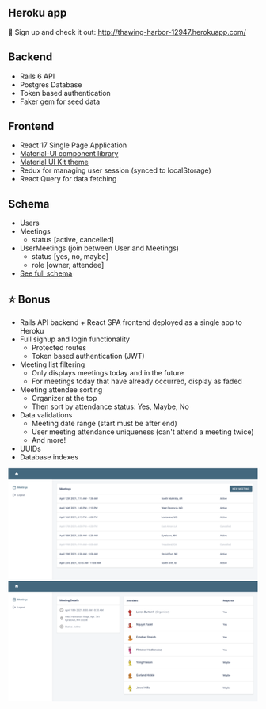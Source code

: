 ## Heroku app
  :rocket: Sign up and check it out: http://thawing-harbor-12947.herokuapp.com/

## Backend
  * Rails 6 API
  * Postgres Database
  * Token based authentication
  * Faker gem for seed data

## Frontend
  * React 17 Single Page Application
  * [Material-UI component library](https://material-ui.com/)
  * [Material UI Kit theme](https://material-ui.com/store/items/devias-kit/)
  * Redux for managing user session (synced to localStorage)
  * React Query for data fetching

## Schema
  * Users
  * Meetings
    - status [active, cancelled]
  * UserMeetings (join between User and Meetings)
    - status [yes, no, maybe]
    - role [owner, attendee]
  * [See full schema](db/schema.rb)

## :star: Bonus
  * Rails API backend + React SPA frontend deployed as a single app to Heroku
  * Full signup and login functionality
      - Protected routes
      - Token based authentication (JWT)
  * Meeting list filtering
      - Only displays meetings today and in the future
      - For meetings today that have already occurred, display as faded
  * Meeting attendee sorting
      - Organizer at the top
      - Then sort by attendance status: Yes, Maybe, No
  * Data validations
      - Meeting date range (start must be after end)
      - User meeting attendance uniqueness (can't attend a meeting twice)
      - And more!
  * UUIDs
  * Database indexes

![screenshot-1](readme-images/screenshot-1.png)
![screenshot-2](readme-images/screenshot-2.png)
